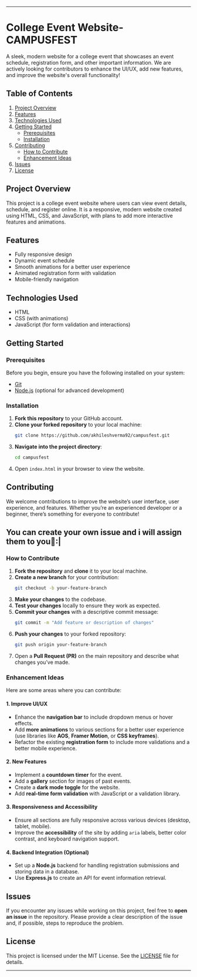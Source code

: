 
---

# College Event Website-CAMPUSFEST

A sleek, modern website for a college event that showcases an event schedule, registration form, and other important information. We are actively looking for contributors to enhance the UI/UX, add new features, and improve the website's overall functionality!

## Table of Contents

1. [Project Overview](#project-overview)
2. [Features](#features)
3. [Technologies Used](#technologies-used)
4. [Getting Started](#getting-started)
   - [Prerequisites](#prerequisites)
   - [Installation](#installation)
5. [Contributing](#contributing)
   - [How to Contribute](#how-to-contribute)
   - [Enhancement Ideas](#enhancement-ideas)
6. [Issues](#issues)
7. [License](#license)

## Project Overview

This project is a college event website where users can view event details, schedule, and register online. It is a responsive, modern website created using HTML, CSS, and JavaScript, with plans to add more interactive features and animations.

## Features

- Fully responsive design
- Dynamic event schedule
- Smooth animations for a better user experience
- Animated registration form with validation
- Mobile-friendly navigation

## Technologies Used

- HTML
- CSS (with animations)
- JavaScript (for form validation and interactions)

## Getting Started

### Prerequisites

Before you begin, ensure you have the following installed on your system:

- [Git](https://git-scm.com/)
- [Node.js](https://nodejs.org/) (optional for advanced development)

### Installation

1. **Fork this repository** to your GitHub account.
2. **Clone your forked repository** to your local machine:
   ```bash
   git clone https://github.com/akhileshverma92/campusfest.git
   ```
3. **Navigate into the project directory**:
   ```bash
   cd campusfest
   ```
4. Open `index.html` in your browser to view the website.

## Contributing

We welcome contributions to improve the website’s user interface, user experience, and features. Whether you’re an experienced developer or a beginner, there’s something for everyone to contribute!

## You can create your own issue and i will assign them to you🚀:|

### How to Contribute

1. **Fork the repository** and **clone** it to your local machine.
2. **Create a new branch** for your contribution:
   ```bash
   git checkout -b your-feature-branch
   ```
3. **Make your changes** to the codebase.
4. **Test your changes** locally to ensure they work as expected.
5. **Commit your changes** with a descriptive commit message:
   ```bash
   git commit -m "Add feature or description of changes"
   ```
6. **Push your changes** to your forked repository:
   ```bash
   git push origin your-feature-branch
   ```
7. Open a **Pull Request (PR)** on the main repository and describe what changes you’ve made.

### Enhancement Ideas

Here are some areas where you can contribute:

#### 1. **Improve UI/UX**
   - Enhance the **navigation bar** to include dropdown menus or hover effects.
   - Add **more animations** to various sections for a better user experience (use libraries like **AOS**, **Framer Motion**, or **CSS keyframes**).
   - Refactor the existing **registration form** to include more validations and a better mobile experience.

#### 2. **New Features**
   - Implement a **countdown timer** for the event.
   - Add a **gallery** section for images of past events.
   - Create a **dark mode toggle** for the website.
   - Add **real-time form validation** with JavaScript or a validation library.

#### 3. **Responsiveness and Accessibility**
   - Ensure all sections are fully responsive across various devices (desktop, tablet, mobile).
   - Improve the **accessibility** of the site by adding `aria` labels, better color contrast, and keyboard navigation support.

#### 4. **Backend Integration (Optional)**
   - Set up a **Node.js** backend for handling registration submissions and storing data in a database.
   - Use **Express.js** to create an API for event information retrieval.

## Issues

If you encounter any issues while working on this project, feel free to **open an issue** in the repository. Please provide a clear description of the issue and, if possible, steps to reproduce the problem.

## License

This project is licensed under the MIT License. See the [LICENSE](LICENSE) file for details.

---
